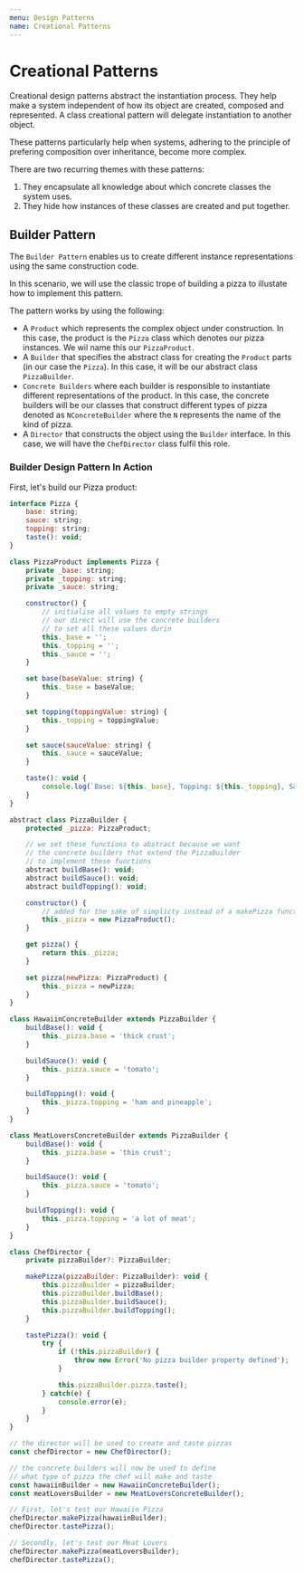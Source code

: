 ```yaml
---
menu: Design Patterns
name: Creational Patterns
---
```


# Creational Patterns

Creational design patterns abstract the instantiation process. They help make a system independent of how its object are created, composed and represented. A class creational pattern will delegate instantiation to another object.

These patterns particularly help when systems, adhering to the principle of prefering composition over inheritance, become more complex.

There are two recurring themes with these patterns:

1. They encapsulate all knowledge about which concrete classes the system uses.
2. They hide how instances of these classes are created and put together.

## Builder Pattern

The `Builder Pattern` enables us to create different instance representations using the same construction code.

In this scenario, we will use the classic trope of building a pizza to illustate how to implement this pattern.

The pattern works by using the following:

- A `Product` which represents the complex object under construction. In this case, the product is the `Pizza` class which denotes our pizza instances. We wil name this our `PizzaProduct`.
- A `Builder` that specifies the abstract class for creating the `Product` parts (in our case the `Pizza`). In this case, it will be our abstract class `PizzaBuilder`.
- `Concrete Builders` where each builder is responsible to instantiate different representations of the product. In this case, the concrete builders will be our classes that construct different types of pizza denoted as `NConcreteBuilder` where the `N` represents the name of the kind of pizza.
- A `Director` that constructs the object using the `Builder` interface. In this case, we will have the `ChefDirector` class fulfil this role.

### Builder Design Pattern In Action

First, let's build our Pizza product:

```javascript
interface Pizza {
    base: string;
    sauce: string;
    topping: string;
    taste(): void;
}

class PizzaProduct implements Pizza {
    private _base: string;
    private _topping: string;
    private _sauce: string;

    constructor() {
        // initialise all values to empty strings
        // our direct will use the concrete builders
        // to set all these values durin
        this._base = '';
        this._topping = '';
        this._sauce = '';
    }

    set base(baseValue: string) {
        this._base = baseValue;
    }

    set topping(toppingValue: string) {
        this._topping = toppingValue;
    }

    set sauce(sauceValue: string) {
        this._sauce = sauceValue;
    }

    taste(): void {
        console.log(`Base: ${this._base}, Topping: ${this._topping}, Sauce: ${this._sauce}.`);
    }
}

abstract class PizzaBuilder {
    protected _pizza: PizzaProduct;

    // we set these functions to abstract because we want
    // the concrete builders that extend the PizzaBuilder
    // to implement these functions
    abstract buildBase(): void;
    abstract buildSauce(): void;
    abstract buildTopping(): void;

    constructor() {
        // added for the sake of simplicty instead of a makePizza function
        this._pizza = new PizzaProduct();
    }

    get pizza() {
        return this._pizza;
    }

    set pizza(newPizza: PizzaProduct) {
        this._pizza = newPizza;
    }
}

class HawaiinConcreteBuilder extends PizzaBuilder {
    buildBase(): void {
        this._pizza.base = 'thick crust';
    }

    buildSauce(): void {
        this._pizza.sauce = 'tomato';
    }

    buildTopping(): void {
        this._pizza.topping = 'ham and pineapple';
    }
}

class MeatLoversConcreteBuilder extends PizzaBuilder {
    buildBase(): void {
        this._pizza.base = 'thin crust';
    }

    buildSauce(): void {
        this._pizza.sauce = 'tomato';
    }

    buildTopping(): void {
        this._pizza.topping = 'a lot of meat';
    }
}

class ChefDirector {
    private pizzaBuilder?: PizzaBuilder;

    makePizza(pizzaBuilder: PizzaBuilder): void {
        this.pizzaBuilder = pizzaBuilder;
        this.pizzaBuilder.buildBase();
        this.pizzaBuilder.buildSauce();
        this.pizzaBuilder.buildTopping();
    }

    tastePizza(): void {
        try {
            if (!this.pizzaBuilder) {
                throw new Error('No pizza builder property defined');
            }

            this.pizzaBuilder.pizza.taste();
        } catch(e) {
            console.error(e);
        }
    }
}

// the director will be used to create and taste pizzas
const chefDirector = new ChefDirector();

// the concrete builders will now be used to define
// what type of pizza the chef will make and taste
const hawaiinBuilder = new HawaiinConcreteBuilder();
const meatLoversBuilder = new MeatLoversConcreteBuilder();

// First, let's test our Hawaiin Pizza
chefDirector.makePizza(hawaiinBuilder);
chefDirector.tastePizza();

// Secondly, let's test our Meat Lovers
chefDirector.makePizza(meatLoversBuilder);
chefDirector.tastePizza();

```
